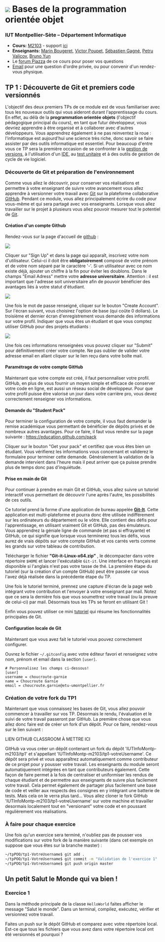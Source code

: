 # ![](ressources/logo.jpeg) Bases de la programmation orientée objet 

### IUT Montpellier-Sète – Département Informatique

* **Cours:** [M2103](http://cache.media.enseignementsup-recherche.gouv.fr/file/25/09/7/PPN_INFORMATIQUE_256097.pdf) - support [ici](https://github.com/IUTInfoMontp-M2103/Ressources)
* **Enseignants:** [Marin Bougeret](mailto:marin.bougeret@umontpellier.fr), [Victor Poupet](mailto:victor.poupet@umontpellier.fr), [Sébastien Gagné](mailto:sebastien.gagne@umontpellier.fr), [Petru Valicov](mailto:petru.valicov@umontpellier.fr), [Bruno Yun](mailto:bruno.yun@umontpellier.fr) 
* Le [forum Piazza](https://piazza.com/class/jpv7gf0lltk4kc) de ce cours pour poser vos questions
* [Email](mailto:petru.valicov@umontpellier.fr) pour une question d'ordre privée, ou pour convenir d'un rendez-vous physique.

## TP 1 : Découverte de Git et premiers code versionnés

L'objectif des deux premiers TPs de ce module est de vous familiariser avec tous les nouveaux outils qui vous aideront durant l'apprentissage du cours. En effet, au délà de la **programmation orientée objets** (l'objectif pédagogique principal du cours), en tant que futur développeur, vous devriez apprendre à être organisé et à collaborer avec d'autres développeurs. Vous apprendrez également à ne pas reinventez la roue : l'informatique est aujourd'hui une science très riche, donc savoir se faire assister par des outils informatique est essentiel. Pour beaucoup d'entre vous ce TP sera la première occasion de se confronter à la [gestion de versions](https://fr.wikipedia.org/wiki/Gestion_de_versions), à l'utilisation d'un [IDE](https://fr.wikipedia.org/wiki/Environnement_de_d%C3%A9veloppement), au [test unitaire](https://fr.wikipedia.org/wiki/Test_unitaire) et à des outils de gestion de cycle de vie logiciel.

### Découverte de Git et préparation de l'environnement

Comme vous allez le découvrir, pour conserver vos réalisations et permettre à votre enseignant de suivre votre 
avancement vous allez apprendre à versionner votre travail avec [Git](https://git-scm.com/) sur la plateforme collaborative [GitHub](https://github.com/). Pendant ce module, 
vous allez principalement écrire du code pour vous-même et qui sera partagé avec vos enseignants. Lorsque vous allez travailler sur le projet à plusieurs vous allez pouvoir mesurer tout le potentiel de [Git](https://git-scm.com/).

#### Création d'un compte Github

Rendez-vous sur la page d'accueil de [github](https://github.com/) :

![](ressources/Github.png)

Cliquer sur "Sign Up" et dans la page qui apparaît, inscrivez votre nom d'utilisateur. Celui-ci il doit être **obligatoirement** composé de votre prénom et de votre nom séparé par le caractère '-'. Si un utilisateur avec ce nom existe déjà, ajouter un chiffre à la fin pour éviter les doublons.
Dans le champs "Email Adress" mettre votre **adresse universitaire**. Attention : il est important que l'adresse soit universitaire afin de pouvoir bénéficier des avantages liés à votre statut d'étudiant. 

![](ressources/creation_compte.png)

Une fois le mot de passe renseigné, cliquer sur le bouton "Create Account". Sur l'écran suivant, vous choisirez l'option de base (qui coûte 0 dollars). Le troisième et dernier écran d'enregistrement vous demande des informations sur votre profil. Indiquer que vous êtes un étudiant et que vous comptez utiliser GitHub pour des projets étudiants :

![](ressources/preferences.png)

Une fois ces informations renseignées vous pouvez cliquer sur "Submit" pour définitivement créer votre compte. Ne pas oublier de valider votre adresse email en allant cliquer sur le lien reçu dans votre boîte mail.

#### Paramétrage de votre compte GitHub

Maintenant que votre compte est créé, il faut personnaliser votre profil. GitHub, en plus de vous fournir un moyen simple 
et efficace de conserver votre code en ligne, est aussi un réseau social de développeur. Pour que votre profil puisse 
être valorisé un jour dans votre carrière pro, vous devez correctement renseigner vos informations.

#### Demande du "Student Pack"

Pour terminer la configuration de votre compte, il vous faut demander la remise académique vous permettant de bénéficier 
de dépôts privés et de nombreux autres avantages. Pour ce faire, il faut vous rendre sur la page suivante : https://education.github.com/pack

Cliquer sur le bouton "Get your pack" et certifiez que vous êtes bien un étudiant. Vous vérifierez les informations vous concernant et validerez le formulaire pour terminer cette demande. Généralement la validation de la demande intervient dans l'heure mais il peut arriver que ça puisse prendre plus de temps donc pas d'inquiétude.

#### Prise en main de Git

Pour continuer à prendre en main Git et GitHub, vous allez suivre un tutoriel interactif vous permettant de découvrir 
l'une après l'autre, les possibilités de ces outils. 

Ce tutoriel prend la forme d'une application de bureau appelée **[Git-It](https://github.com/jlord/git-it-electron)**. 
Cette application est multi-plateforme et pourra donc être utilisée indifférement sur les ordinateurs du département ou 
le vôtre. Elle contient des défis pour l'apprentissage, en utilisant vraiment Git et GitHub, pas des émulateurs. 
Vous apprendrez la géniale ligne de commande (et pas si effrayante) et GitHub, ce qui signifie que lorsque 
vous terminerez tous les défis, vous aurez de vrais dépôts sur votre compte GitHub et vos carrés verts comme les grands 
sur votre tableau de contribution.

Télécharger le fichier **"Git-it-Linux-x64.zip"** , le décompacter dans votre répertoire `$HOME` et lancer l'exécutable `Git-it`. Une interface en français est disponible si l'anglais n'est pas votre tasse de thé. La première 
étape du tutoriel (sur la création d'un compte GitHub) peut être passée car vous l'avez déjà réalisée dans la précédente étape du TP.

Une fois le tutoriel terminé, prennez une capture d'écran de la page web intégrant votre contribution et l'envoyer à votre enseignant par mail. Notez que ce sera la dernière fois que vous soumettrez votre travail (ou la preuve de celui-ci) par mail. Désormais tous les TPs se feront en utilisant Git !

Enfin vous pouvez utiliser ce mini [tutoriel](http://pageperso.lif.univ-mrs.fr/~petru.valicov/Cours/M2104/Demarrer%20avec%20Git) qui résume les fonctionnalités principales de Git.


#### Configuration locale de Git

Maintenant que vous avez fait le tutoriel vous pouvez correctement configurer.

Ouvrez le fichier `~/.gitconfig` avec votre éditeur favori et renseignez votre nom, prénom et email dans la 
section `[user]`.
```
# Personnalisez les champs ci-dessous!
[user]
username = choucroute-garnie
name = Choucroute Garnie
email = choucroute.garnie@etu-umontpellier.fr
```

### Création de votre fork du TP1
Maintenant que vous connaissez les bases de Git, vous allez pouvoir commencer à travailler sur vos TP. Désormais le rendu, l'évaluation et le suivi de votre travail passeront par GitHub. La première chose que vous allez donc faire est de créer un fork d'un dépôt. Pour ce faire, rendez-vous sur le lien suivant :

LIEN GITHUB CLASSROOM À METTRE ICI

GitHub va vous créer un dépôt contenant un fork du dépôt 'IUTInfoMontp-m2103/tp1' et s'appellant 'IUTInfoMontp-m2103/tp1-votreUsername'. Ce dépôt sera privé et vous apparaîtrez automatiquement comme contributeur de ce projet pour y pousser votre travail. Les enseignants du module seront automatiquement intégrées en tant que contributeurs également. Cette façon de faire permet à la fois de centraliser et uniformiser les rendus de chaque étudiant et de permettre aux enseignants de suivre plus facilement votre travail. Cela permet également de partager plus facilement une base de code et veiller aux respects des consignes en y intégrant une batterie de tests. Mais cela on le verra plus tard...
Vous allez  cloner le fork GitHub 'IUTInfoMontp-m2103/tp1-votreUsername' sur votre machine et travailler desormais localement tout en "versionant" votre code et en poussant régulièrement vos réalisations.

### À faire pour chaque exercice 
Une fois qu'un exercice sera terminé, n'oubliez pas de pousser vos modifications sur votre fork de la manière suivante (dans cet exemple on suppose que vous êtes sur la branche master) :
```sh
~/tpPOO/tp1-VotreUsername$ git add .
~/tpPOO/tp1-VotreUsername$ git commit -m "Validation de l'exercice 1"
~/tpPOO/tp1-VotreUsername$ git push origin master
```

## Un petit Salut le Monde qui va bien !
### Exercice 1
Dans la méthode principale de la classe `HelloWorld` faites afficher le message "Salut le monde". Dans un terminal, compilez, exécutez, vérifier et versionnez votre travail.

Faites un push sur le dépôt GitHub et comparez avec votre répertoire local. Est-ce que tous les fichiers que vous avez dans votre répertoire local ont été versionnés et pourquoi ?
